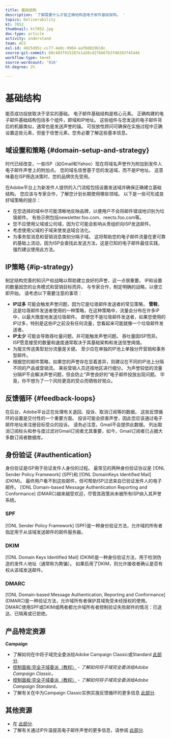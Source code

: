 ```yaml
---
title: 基础结构
description: '了解需要什么才能正确地构造电子邮件基础架构。 '
topics: Deliverability
kt: 7052
thumbnail: kt7052.jpg
doc-type: article
activity: understand
team: ACS
exl-id: 4025d95c-cc77-4e0c-9904-aaf60019b18c
source-git-commit: 68c403f915287e1a50cd276b67b3f48202f45446
workflow-type: tm+mt
source-wordcount: '910'
ht-degree: 2%

---
```


# 基础结构

能否成功投放取决于坚实的基础。 电子邮件基础结构是核心元素。 正确构建的电子邮件基础结构包括多个组件，即域和IP地址。 这些组件与您发送的电子邮件背后的机器类似，通常也是发送声誉的锚。 可投放性顾问可确保在实施过程中正确设置这些元素，但鉴于信誉元素，您务必要了解这些基本信息。

## 域设置和策略 {#domain-setup-and-strategy}

时代已经改变，一些ISP（如Gmail和Yahoo）现在将域名声誉作为附加到发件人电子邮件声誉上的附加点。 您的域名信誉基于您的发送域，而不是IP地址。 这意味着在ISP筛选决策时，您的品牌优先受用。

在Adobe平台上为新发件人提供的入门流程包括设置发送域并确保正确建立基础结构。 您应该与专家合作，了解您计划长期使用哪些领域。 以下是一些可形成良好域策略的提示：

* 在您选择的域中尽可能清晰地反映品牌，以便用户不会将邮件错误地识别为垃圾邮件。 有些示例包括newsletter.foo.com、reects.foo.com等。
* 您不应使用父域或公司域，因为它可能会影响从贵组织向ISP发送邮件。
* 考虑使用父域的子域来使发送域合法化。
* 为事务型消息和营销消息类别分隔子域。 这将帮助您的电子邮件流量在更可靠的基础上流动，因为ISP会查找此发送方法，这是已知的电子邮件最佳实践，强烈建议使用此方法。

## IP策略 {#ip-strategy}

制定结构完善的知识产权战略以帮助建立良好的声誉，这一点很重要。 IP和设置的数量因您的业务模式和营销目标而异。 与专家合作，制定明确的战略，以便立即开始。 请考虑以下需要注意的事项：

* **IP过多** 可能会触发声誉问题，因为它是垃圾邮件发送者的常见策略， **雪鞋**，这是垃圾邮件发送者使用的一种策略，在这种策略中，流量会分布在许多IP中，以最大限度地发送垃圾邮件。 即使您不是垃圾邮件发送者，如果您使用的IP过多，特别是这些IP之前没有任何流量，您看起来可能就像一个垃圾邮件发送者。
* **IP太少** 可能会导致吞吐量问题，并可能触发声誉问题。 吞吐量因ISP而异。 ISP愿意接受的数量和速度通常取决于其基础架构和发送信誉阈值。
* 为报文传送类型划分流量是关键。 至少应在单独的IP池上单独分开营销和事务型邮件。
* 根据您的邮件策略，如果您的声誉存在显着差异，则建议在不同的IP池上分隔不同的产品或营销流。 某些营销人员还按地区进行细分。 为声誉较低的流量分隔IP不会解决声誉问题，但会防止“声誉良好的”电子邮件投放出现问题。 毕竟，你不想为了一个风险更高的受众而牺牲好观众。

## 反馈循环 {#feedback-loops}

在后台，Adobe平台正在处理有关退回、投诉、取消订阅等的数据。 这些反馈循环的设置是交付性的一个重要方面。 投诉可能会损害声誉，因此您应该通过电子邮件地址来注册目标受众的投诉。 请务必注意，Gmail不会提供此数据。 列出取消订阅标头和参与度过滤对Gmail订阅者尤其重要，如今，Gmail订阅者已占据大多数订阅者数据库。

## 身份验证 {#authentication}

身份验证是ISP用于验证发件人身份的过程。 最常见的两种身份验证协议是 [!DNL Sender Policy Framework] (SPF)和 [!DNL DomainKeys Identified Mail] (DKIM)。 最终用户看不到这些邮件，但可帮助ISP过滤来自已验证发件人的电子邮件。 [!DNL Domain-based Message Authentication Reporting and Conformance] (DMARC)越来越受欢迎，尽管其政策尚未被所有ISP纳入其声誉系统。

### SPF

[!DNL Sender Policy Framework] (SPF)是一种身份验证方法，允许域的所有者指定用于从该域发送邮件的邮件服务器。

### DKIM

[!DNL Domain Keys Identified Mail] (DKIM)是一种身份验证方法，用于检测伪造的发件人地址（通常称为欺骗）。 如果启用了DKIM，则允许接收者确认是否有权从该域发送邮件。

### DMARC

[!DNL Domain-based Message Authentication, Reporting and Conformance] (DMARC)是一种验证方法，允许域所有者保护其域免受未经授权的使用。 DMARC使用SPF或DKIM或两者都允许域所有者控制验证失败邮件的情况：已送达、已隔离或已拒绝。

## 产品特定资源

**Campaign**

* 了解如何在中将子域完全委派给Adobe Campaign Classic或Standard [此部分](/help/additional-resources/ac-domain-name-setup.md).
* [控制面板:完全子域委派（教程）](https://experienceleague.adobe.com/docs/campaign-classic-learn/control-panel/subdomains-and-certificates/subdomain-delegation.html) - *了解如何将子域完全委派给Adobe Campaign Classic。*
* [控制面板:完全子域委派（教程）](https://experienceleague.adobe.com/docs/campaign-standard-learn/control-panel/subdomains-and-certificates/subdomain-delegation.html) - *了解如何将子域完全委派给Adobe Campaign Standard。*
* 了解有关在中为Campaign Classic实例实施反馈循环的更多信息 [此部分](/help/additional-resources/acc-technical-recommendations.md#feedback-loop-acc).

## 其他资源

* 在 [此部分](/help/additional-resources/authentication.md).
* 了解有关通过IP升温提高电子邮件声誉的更多信息，请参阅 [此部分](/help/additional-resources/increase-reputation-with-ip-warming.md).
